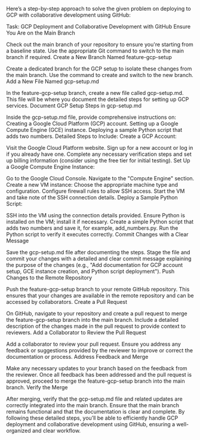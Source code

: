 Here’s a step-by-step approach to solve the given problem on deploying to GCP with collaborative development using GitHub:

Task: GCP Deployment and Collaborative Development with GitHub
Ensure You Are on the Main Branch

Check out the main branch of your repository to ensure you're starting from a baseline state.
Use the appropriate Git command to switch to the main branch if required.
Create a New Branch Named feature-gcp-setup

Create a dedicated branch for the GCP setup to isolate these changes from the main branch.
Use the command to create and switch to the new branch.
Add a New File Named gcp-setup.md

In the feature-gcp-setup branch, create a new file called gcp-setup.md.
This file will be where you document the detailed steps for setting up GCP services.
Document GCP Setup Steps in gcp-setup.md

Inside the gcp-setup.md file, provide comprehensive instructions on:
Creating a Google Cloud Platform (GCP) account.
Setting up a Google Compute Engine (GCE) instance.
Deploying a sample Python script that adds two numbers.
Detailed Steps to Include:
Create a GCP Account:

Visit the Google Cloud Platform website.
Sign up for a new account or log in if you already have one.
Complete any necessary verification steps and set up billing information (consider using the free tier for initial testing).
Set Up a Google Compute Engine Instance:

Go to the Google Cloud Console.
Navigate to the "Compute Engine" section.
Create a new VM instance:
Choose the appropriate machine type and configuration.
Configure firewall rules to allow SSH access.
Start the VM and take note of the SSH connection details.
Deploy a Sample Python Script:

SSH into the VM using the connection details provided.
Ensure Python is installed on the VM; install it if necessary.
Create a simple Python script that adds two numbers and save it, for example, add_numbers.py.
Run the Python script to verify it executes correctly.
Commit Changes with a Clear Message

Save the gcp-setup.md file after documenting the steps.
Stage the file and commit your changes with a detailed and clear commit message explaining the purpose of the changes (e.g., "Add documentation for GCP account setup, GCE instance creation, and Python script deployment").
Push Changes to the Remote Repository

Push the feature-gcp-setup branch to your remote GitHub repository.
This ensures that your changes are available in the remote repository and can be accessed by collaborators.
Create a Pull Request

On GitHub, navigate to your repository and create a pull request to merge the feature-gcp-setup branch into the main branch.
Include a detailed description of the changes made in the pull request to provide context to reviewers.
Add a Collaborator to Review the Pull Request

Add a collaborator to review your pull request.
Ensure you address any feedback or suggestions provided by the reviewer to improve or correct the documentation or process.
Address Feedback and Merge

Make any necessary updates to your branch based on the feedback from the reviewer.
Once all feedback has been addressed and the pull request is approved, proceed to merge the feature-gcp-setup branch into the main branch.
Verify the Merge

After merging, verify that the gcp-setup.md file and related updates are correctly integrated into the main branch.
Ensure that the main branch remains functional and that the documentation is clear and complete.
By following these detailed steps, you’ll be able to efficiently handle GCP deployment and collaborative development using GitHub, ensuring a well-organized and clear workflow.



